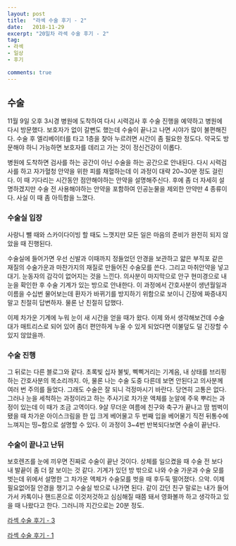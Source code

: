```yaml
---
layout: post
title:  "라섹 수술 후기 - 2"
date:   2018-11-29
excerpt: "20일차 라섹 수술 후기 - 2"
tag:
- 라섹 
- 일상
- 후기

comments: true
---
```


## 수술 

11월 9일 오후 3시경 병원에 도착하여 다시 시력검사 후 수술 진행을 예약하고 병원에 다시 방문했다. 보호자가 없이 갈뻔도 했는데 수술이 끝나고 나면 시야가 많이 불편해진다. 수술 후 엘리베이터를 타고 1층을 찾아 누르려면 시간이 좀 필요한 정도다. 약국도 방문해야 하니 가능하면 보호자를 데리고 가는 것이 정신건강이 이롭다.

병원에 도착하면 검사를 하는 공간이 아닌 수술을 하는 공간으로 안내된다. 다시 시력검사를 하고 자가혈청 안약을 위한 피를 채혈하는데 이 과정이 대략 20~30분 정도 걸린다. 이 때 기다리는 시간동안 점안해야하는 안약을 설명해주신다. 후에 좀 더 자세히 설명하겠지만 수술 전 사용해야하는 안약을 포함하여 인공눈물을 제외한 안약만 4 종류이다. 사실 이 때 좀 아득함을 느꼈다.


### 수술실 입장

사랑니 뺄 때와 스카이다이빙 할 때도 느꼇지만 모든 일은 마음의 준비가 완전히 되지 않았을 때 진행된다.

수술실에 들어가면 우선 신발과 이때까지 정들었던 안경을 보관하고 얇은 부직포 같은 재질의 수술가운과 마찬가지의 재질로 만들어진 수술모를 쓴다. 그리고 마취안약을 넣고 대기. 눈동자의 감각이 없어지는 것을 느낀다. 의사분이 마지막으로 안구 현미경으로 내 눈을 확인한 후 수술 기계가 있는 방으로 안내한다. 이 과정에서 간호사분이 생년월일과 이름을 수십번 물어보는데 환자가 바뀌기를 방지하기 위함으로 보이니 긴장에 짜증내지 말고 친절히 답변하자. 물론 난 친절히 답했다.

이제 차가운 기계에 누워 눈이 새 시간을 얻을 때가 왔다. 이제 와서 생각해보건데 수술대가 매트리스로 되어 있어 좀더 편안하게 누울 수 있게 되었다면 이불덮도 덜 긴장할 수 있지 않았을까.


### 수술 진행

그 뒤로는 다른 블로그와 같다. 초록빛 십자 불빛, 삑삑거리는 기계음, 내 상태를 브리핑하는 간호사분의 목소리까지. 아, 물론 나는 수술 도중 다른데 보면 안된다고 의사분께 여러 번 주의를 들었다. 그래도 수술은 잘 되니 걱정마시기 바란다. 당연히 고통은 없다. 그러나 눈을 세척하는 과정이라고 하는 주사기로 차가운 액체를 눈알에 주욱 뿌리는 과정이 있는데 이 때가 조금 고역이다. 9살 무더운 여름에 친구와 축구가 끝나고 땀 범벅이 됐을 때 차가운 아이스크림을 한 입 크게 베어물고 두 번째 입을 베어물기 직전 뒤통수에 느껴지는 띵\~함으로 설명할 수 있다. 이 과정이 3~4번 반복되다보면 수술이 끝난다.


### 수술이 끝나고 난뒤

보호렌즈를 눈에 끼우면 진짜로 수술이 끝난 것이다. 상체를 일으켰을 때 수술 전 보다 내 발끝이 좀 더 잘 보이는 것 같다. 기계가 있던 방 밖으로 나와 수술 가운과 수술 모를 벗는데 위에서 설명한 그 차가운 액체가 수술모를 벗을 때 후두둑 떨어졌다. 으악. 이제 필요없어질 안경을 챙기고 수술실 밖으로 나가면 된다. 같이 갔던 친구 말로는 내가 들어가서 카톡이나 핸드폰으로 이것저것하고 심심해질 때쯤 돼서 영화볼까 하고 생각하고 있을 때 나왔다고 한다. 그러니까 지간으로는 20분 정도.

[라섹 수술 후기 - 3](https://git-snoop.github.io/lasek-review-3/)

[라섹 수술 후기 - 1](https://git-snoop.github.io/lasek-review-1/)
